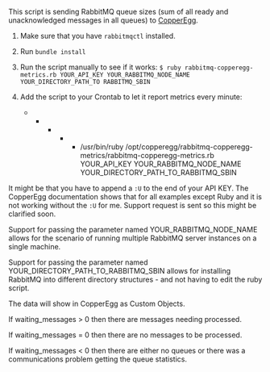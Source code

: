This script is sending RabbitMQ queue sizes (sum of all ready and unacknowledged messages in all queues) to [CopperEgg](http://www.copperegg.com/). 

1. Make sure that you have `rabbitmqctl` installed.
2. Run `bundle install`
3. Run the script manually to see if it works: `$ ruby rabbitmq-copperegg-metrics.rb YOUR_API_KEY YOUR_RABBITMQ_NODE_NAME YOUR_DIRECTORY_PATH_TO RABBITMQ_SBIN`
4. Add the script to your Crontab to let it report metrics every minute:

     * * * * * /usr/bin/ruby /opt/copperegg/rabbitmq-copperegg-metrics/rabbitmq-copperegg-metrics.rb YOUR_API_KEY YOUR_RABBITMQ_NODE_NAME YOUR_DIRECTORY_PATH_TO_RABBITMQ_SBIN

It might be that you have to append a `:U` to the end of your API KEY. The CopperEgg documentation shows that for all examples except Ruby and it is not working without the `:U` for me. Support request is sent so this might be clarified soon.

Support for passing the parameter named YOUR_RABBITMQ_NODE_NAME allows for the scenario of running multiple RabbitMQ server instances on a single machine.

Support for passing the parameter named YOUR_DIRECTORY_PATH_TO_RABBITMQ_SBIN allows for installing RabbitMQ into different directory structures - and not having to edit the ruby script.

The data will show in CopperEgg as Custom Objects.

If waiting_messages > 0 then there are messages needing processed.

If waiting_messages = 0 then there are no messages to be processed.

If waiting_messages < 0 then there are either no queues or there was a communications problem getting the queue statistics.
